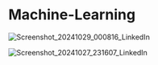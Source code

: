 # Machine-Learning


![Screenshot_20241029_000816_LinkedIn](https://github.com/user-attachments/assets/434cc7a3-62b4-4a86-ba10-bf02b0f57714)


![Screenshot_20241027_231607_LinkedIn](https://github.com/user-attachments/assets/474aa084-f3be-49e1-8ef8-2708e5fd9e1a)
